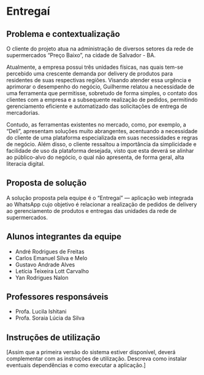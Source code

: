 # Entregaí

## Problema e contextualização

O cliente do projeto atua na administração de diversos setores da rede de supermercados “Preço Baixo”, na cidade de Salvador - BA. 

Atualmente, a empresa possui três unidades físicas, nas quais tem-se percebido uma crescente demanda por delivery de produtos para residentes de suas respectivas regiões. Visando atender essa urgência e aprimorar o desempenho do negócio, Guilherme relatou a necessidade de uma ferramenta que permitisse, sobretudo de forma simples, o contato dos clientes com a empresa e a subsequente realização de pedidos, permitindo gerenciamento eficiente e automatizado das solicitações de entrega de mercadorias.

Contudo, as ferramentas existentes no mercado, como, por exemplo, a “Deli”, apresentam soluções muito abrangentes, acentuando a necessidade do cliente de uma plataforma especializada em suas necessidades e regras de negócio. Além disso, o cliente ressaltou a importância da simplicidade e facilidade de uso da plataforma desejada, visto que esta deverá se alinhar ao público-alvo do negócio, o qual não apresenta, de forma geral, alta literacia digital.

## Proposta de solução

A solução proposta pela equipe é o “Entregaí” — aplicação web integrada ao WhatsApp cujo objetivo é relacionar a realização de pedidos de delivery ao gerenciamento de produtos e entregas das unidades da rede de supermercados.

## Alunos integrantes da equipe

* André Rodrigues de Freitas 
* Carlos Emanuel Silva e Melo
* Gustavo Andrade Alves
* Letícia Teixeira Lott Carvalho
* Yan Rodrigues Nalon


## Professores responsáveis

* Profa. Lucila Ishitani
* Profa. Soraia Lúcia da Silva

## Instruções de utilização

[Assim que a primeira versão do sistema estiver disponível, deverá complementar com as instruções de utilização. Descreva como instalar eventuais dependências e como executar a aplicação.]
